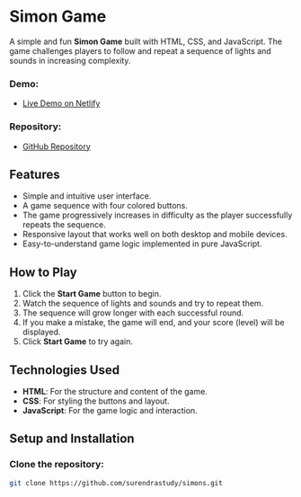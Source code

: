 # Simon Game

A simple and fun **Simon Game** built with HTML, CSS, and JavaScript. The game challenges players to follow and repeat a sequence of lights and sounds in increasing complexity.

### Demo:
- [Live Demo on Netlify](https://simons2.netlify.app/)

### Repository:
- [GitHub Repository](https://github.com/surendrastudy/simons)

## Features
- Simple and intuitive user interface.
- A game sequence with four colored buttons.
- The game progressively increases in difficulty as the player successfully repeats the sequence.
- Responsive layout that works well on both desktop and mobile devices.
- Easy-to-understand game logic implemented in pure JavaScript.

## How to Play
1. Click the **Start Game** button to begin.
2. Watch the sequence of lights and sounds and try to repeat them.
3. The sequence will grow longer with each successful round.
4. If you make a mistake, the game will end, and your score (level) will be displayed.
5. Click **Start Game** to try again.

## Technologies Used
- **HTML**: For the structure and content of the game.
- **CSS**: For styling the buttons and layout.
- **JavaScript**: For the game logic and interaction.

## Setup and Installation

### Clone the repository:
```bash
git clone https://github.com/surendrastudy/simons.git
